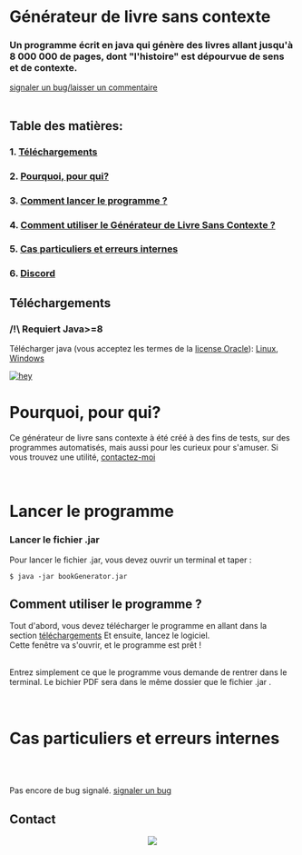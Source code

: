 
<!-- This Source Code Form is subject to the terms of the Mozilla Public
   - License, v. 2.0. If a copy of the MPL was not distributed with this
   - file, You can obtain one at https://mozilla.org/MPL/2.0/. 
   - Creator: DR34M-M4K3R#7751-->
   

# Générateur de livre sans contexte
### Un programme écrit en java qui génère des livres allant jusqu'à 8 000 000 de pages, dont "l'histoire" est dépourvue de sens et de contexte.
[signaler un bug/laisser un commentaire](https://github.com/DR34M-M4K3R/No_context-book-generator/issues/new)
<br/><br/>
## Table des matières:<br/>
### 1. [Téléchargements](https://github.com/DR34M-M4K3R/No_context-book-generator/tree/master#t%C3%A9l%C3%A9chargements)<br/>
### 2. [Pourquoi, pour qui?](https://github.com/DR34M-M4K3R/No_context-book-generator/tree/master#pourquoi-pour-qui)<br/>
### 3. [Comment lancer le programme ?](https://github.com/DR34M-M4K3R/No_context-book-generator/tree/master#lancer-le-programme)
### 4. [Comment utiliser le Générateur de Livre Sans Contexte ?](https://github.com/DR34M-M4K3R/No_context-book-generator/blob/main/README.md#comment-utiliser-le-programme)
### 5. [Cas particuliers et erreurs internes](https://github.com/DR34M-M4K3R/No_context-book-generator/tree/master#cas-particuliers-et-erreurs-internes)
### 6. [Discord](https://github.com/DR34M-M4K3R/#discord)


## Téléchargements
### /!\ Requiert Java>=8
Télécharger java (vous acceptez les termes de la [license Oracle](https://www.oracle.com/downloads/licenses/javase-license1.html)): [Linux](https://javadl.oracle.com/webapps/download/AutoDL?BundleId=245467_4d5417147a92418ea8b615e228bb6935), [Windows](https://javadl.oracle.com/webapps/download/AutoDL?BundleId=245448_4d5417147a92418ea8b615e228bb6935)


[![hey](https://img.shields.io/badge/Download%20.jar-181717?style=for-the-badge&color=red&logo=java)](https://github.com/DR34M-M4K3R/No_context-book-generator/raw/main/bookGenerator.jar)


# Pourquoi, pour qui?
Ce générateur de livre sans contexte à été créé à des fins de tests, sur des programmes automatisés, mais aussi pour les curieux pour s'amuser. Si vous trouvez une utilité, [contactez-moi](https://github.com/DR34M-M4K3R/No_context-book-generator/tree/master#contact)</p>
</p>

<br/>

# Lancer le programme

### Lancer le fichier .jar
Pour lancer le fichier .jar, vous devez ouvrir un terminal et taper :
```
$ java -jar bookGenerator.jar
```

## Comment utiliser le programme ?
Tout d'abord, vous devez télécharger le programme en allant dans la section [téléchargements](https://github.com/DR34M-M4K3R/No_context-book-generator/blob/main/README.md#t%C3%A9l%C3%A9chargements) Et ensuite, lancez le logiciel.
<br/>
Cette fenêtre va s'ouvrir, et le programme est prêt ! 
<br/>

<br/>
Entrez simplement ce que le programme vous demande de rentrer dans le terminal. Le bichier PDF sera dans le même dossier que le fichier .jar .
<br/><br/><br/>

# Cas particuliers et erreurs internes

<br/><br/>

Pas encore de bug signalé. [signaler un bug](https://github.com/DR34M-M4K3R/No_context-book-generator/issues/new)
## Contact
<p align="center">
  <a href="https://discord.gg/FPhHhBG25d">
  <img alig src="https://discordapp.com/api/guilds/858046559316344852/widget.png?style=banner3" />
</p>
